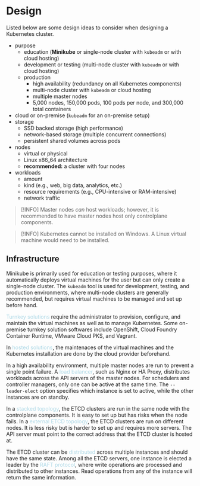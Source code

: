 # Design
Listed below are some design ideas to consider when designing a Kubernetes cluster.
- purpose
	- education (**Minikube** or single-node cluster with `kubeadm` or with cloud hosting)
	- development or testing (multi-node cluster with `kubeadm` or with cloud hosting)
	- production
		- high availability (redundancy on all Kubernetes components)
		- multi-node cluster with `kubeadm` or cloud hosting
		- multiple master nodes
		- 5,000 nodes, 150,000 pods, 100 pods per node, and 300,000 total containers
- cloud or on-premise (`kubeadm` for an on-premise setup)
- storage
	- SSD backed storage (high performance)
	- network-based storage (multiple concurrent connections)
	- persistent shared volumes across pods
- nodes
	- virtual or physical
	- Linux x86_64 architecture
	- **recommended:** a cluster with four nodes
- workloads
	- amount
	- kind (e.g., web, big data, analytics, etc.)
	- resource requirements (e.g., CPU-intensive or RAM-intensive)
	- network traffic

> [!INFO]
> Master nodes *can* host workloads; however, it is recommended to have master nodes host only controlplane components.

> [!INFO]
> Kubernetes cannot be installed on Windows. A Linux virtual machine would need to be installed.

## Infrastructure
Minikube is primarily used for education or testing purposes, where it automatically deploys virtual machines for the user but can only create a single-node cluster. The `kubeadm` tool is used for development, testing, and production environments, where multi-node clusters are generally recommended, but requires virtual machines to be managed and set up before hand.

<span style = "color:lightblue">Turnkey solutions</span> require the administrator to provision, configure, and maintain the virtual machines as well as to manage Kubernetes. Some on-premise turnkey solution softwares include OpenShift, Cloud Foundry Container Runtime, VMware Cloud PKS, and Vagrant.

In <span style = "color:lightblue">hosted solutions</span>, the maintenaces of the virtual machines and the Kubernetes installation are done by the cloud provider beforehand.

In a high availability environment, multiple master nodes are run to prevent a single point failure. A <span style = "color:lightblue">load balancer</span>, such as Nginx or HA Proxy, distributes workloads across the API servers of the master nodes. For schedulers and controller managers, only one can be active at the same time. The `--leader-elect` option specifies which instance is set to active, while the other instances are on standby.

In a <span style = "color:lightblue">stacked topology</span>, the ETCD clusters are run in the same node with the controlplane components. It is easy to set up but has risks when the node fails. In a <span style = "color:lightblue">external ETCD topology</span>, the ETCD clusters are run on different nodes. It is less risky but is harder to set up and requires more servers. The API server must point to the correct address that the ETCD cluster is hosted at.

The ETCD cluster can be <span style = "color:lightblue">distributed</span> across multiple instances and should have the same state. Among all the ETCD servers, one instance is elected a leader by the <span style = "color:lightblue">RAFT protocol</span>, where write operations are processed and distributed to other instances. Read operations from any of the instance will return the same information.

